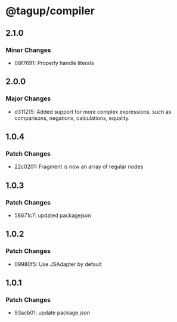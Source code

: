 # @tagup/compiler

## 2.1.0

### Minor Changes

- 08f7691: Properly handle literals

## 2.0.0

### Major Changes

- d311215: Added support for more complex expressions, such as comparisons, negations, calculations, equality.

## 1.0.4

### Patch Changes

- 22c0201: Fragment is now an array of regular nodes

## 1.0.3

### Patch Changes

- 58671c7: updated packagejson

## 1.0.2

### Patch Changes

- 09980f5: Use JSAdapter by default

## 1.0.1

### Patch Changes

- 93acb01: update package.json

